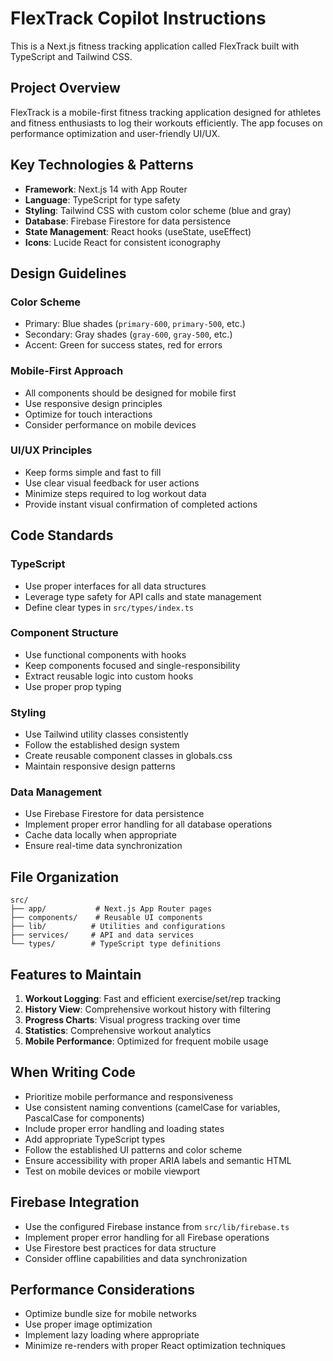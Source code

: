 <!-- Use this file to provide workspace-specific custom instructions to Copilot. For more details, visit https://code.visualstudio.com/docs/copilot/copilot-customization#_use-a-githubcopilotinstructionsmd-file -->

# FlexTrack Copilot Instructions

This is a Next.js fitness tracking application called FlexTrack built with TypeScript and Tailwind CSS.

## Project Overview

FlexTrack is a mobile-first fitness tracking application designed for athletes and fitness enthusiasts to log their workouts efficiently. The app focuses on performance optimization and user-friendly UI/UX.

## Key Technologies & Patterns

- **Framework**: Next.js 14 with App Router
- **Language**: TypeScript for type safety
- **Styling**: Tailwind CSS with custom color scheme (blue and gray)
- **Database**: Firebase Firestore for data persistence
- **State Management**: React hooks (useState, useEffect)
- **Icons**: Lucide React for consistent iconography

## Design Guidelines

### Color Scheme
- Primary: Blue shades (`primary-600`, `primary-500`, etc.)
- Secondary: Gray shades (`gray-600`, `gray-500`, etc.)
- Accent: Green for success states, red for errors

### Mobile-First Approach
- All components should be designed for mobile first
- Use responsive design principles
- Optimize for touch interactions
- Consider performance on mobile devices

### UI/UX Principles
- Keep forms simple and fast to fill
- Use clear visual feedback for user actions
- Minimize steps required to log workout data
- Provide instant visual confirmation of completed actions

## Code Standards

### TypeScript
- Use proper interfaces for all data structures
- Leverage type safety for API calls and state management
- Define clear types in `src/types/index.ts`

### Component Structure
- Use functional components with hooks
- Keep components focused and single-responsibility
- Extract reusable logic into custom hooks
- Use proper prop typing

### Styling
- Use Tailwind utility classes consistently
- Follow the established design system
- Create reusable component classes in globals.css
- Maintain responsive design patterns

### Data Management
- Use Firebase Firestore for data persistence
- Implement proper error handling for all database operations
- Cache data locally when appropriate
- Ensure real-time data synchronization

## File Organization

```
src/
├── app/           # Next.js App Router pages
├── components/    # Reusable UI components
├── lib/          # Utilities and configurations
├── services/     # API and data services
└── types/        # TypeScript type definitions
```

## Features to Maintain

1. **Workout Logging**: Fast and efficient exercise/set/rep tracking
2. **History View**: Comprehensive workout history with filtering
3. **Progress Charts**: Visual progress tracking over time
4. **Statistics**: Comprehensive workout analytics
5. **Mobile Performance**: Optimized for frequent mobile usage

## When Writing Code

- Prioritize mobile performance and responsiveness
- Use consistent naming conventions (camelCase for variables, PascalCase for components)
- Include proper error handling and loading states
- Add appropriate TypeScript types
- Follow the established UI patterns and color scheme
- Ensure accessibility with proper ARIA labels and semantic HTML
- Test on mobile devices or mobile viewport

## Firebase Integration

- Use the configured Firebase instance from `src/lib/firebase.ts`
- Implement proper error handling for all Firebase operations
- Use Firestore best practices for data structure
- Consider offline capabilities and data synchronization

## Performance Considerations

- Optimize bundle size for mobile networks
- Use proper image optimization
- Implement lazy loading where appropriate
- Minimize re-renders with proper React optimization techniques
